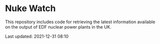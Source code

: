 # Nuke Watch

This repository includes code for retrieving the latest information available on the output of EDF nuclear power plants in the UK.

Last updated: 2021-12-31 08:10